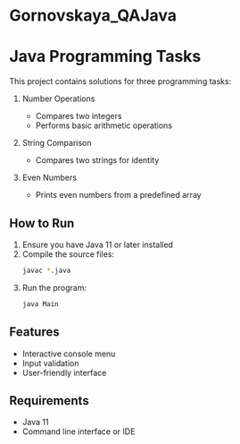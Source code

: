 # Gornovskaya_QAJava

# Java Programming Tasks

This project contains solutions for three programming tasks:

1. Number Operations
    - Compares two integers
    - Performs basic arithmetic operations

2. String Comparison
    - Compares two strings for identity

3. Even Numbers
    - Prints even numbers from a predefined array

## How to Run

1. Ensure you have Java 11 or later installed
2. Compile the source files:
   ```bash
   javac *.java
   ```
3. Run the program:
   ```bash
   java Main
   ```

## Features
- Interactive console menu
- Input validation
- User-friendly interface

## Requirements
- Java 11
- Command line interface or IDE
